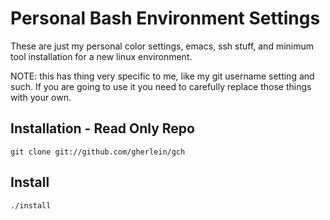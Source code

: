 # Personal Bash Environment Settings 

These are just my personal color settings, emacs, ssh stuff, and minimum tool installation for a new linux environment.  

NOTE:  this has thing very specific to me, like my git username setting and such.  If you are going to use it you need to carefully replace those things with your own.

## Installation - Read Only Repo

```
git clone git://github.com/gherlein/gch
```

## Install

```
./install
```




